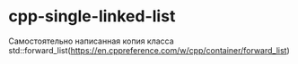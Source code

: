 # cpp-single-linked-list
Самостоятельно написанная копия класса std::forward_list(https://en.cppreference.com/w/cpp/container/forward_list)
